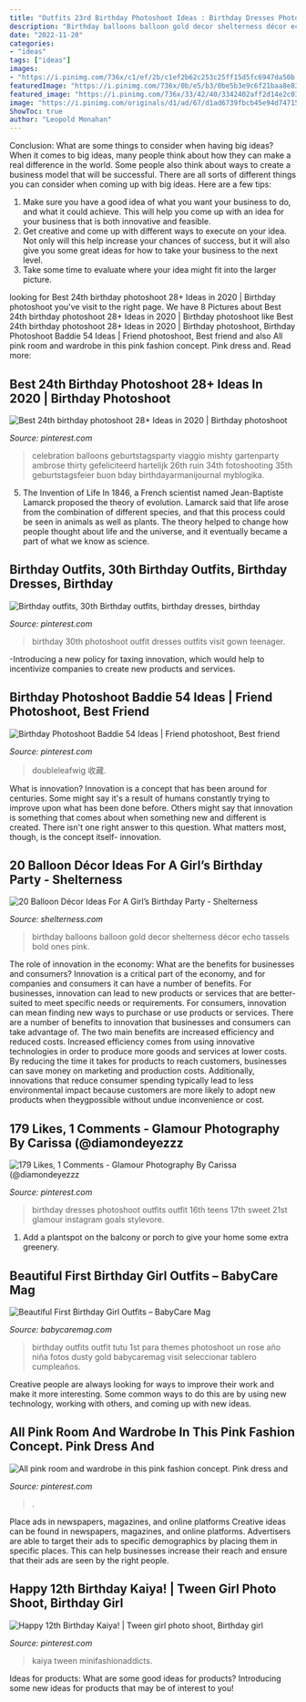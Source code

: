 ```yaml
---
title: "Outfits 23rd Birthday Photoshoot Ideas : Birthday Dresses Photoshoot Outfits Outfit 16th Teens 17th Sweet 21st Glamour Instagram Goals Stylevore"
description: "Birthday balloons balloon gold decor shelterness décor echo tassels bold ones pink"
date: "2022-11-20"
categories:
- "ideas"
tags: ["ideas"]
images:
- "https://i.pinimg.com/736x/c1/ef/2b/c1ef2b62c253c25ff15d5fc6947da50b.jpg"
featuredImage: "https://i.pinimg.com/736x/0b/e5/b3/0be5b3e9c6f21baa8e83af1da38b3214.jpg"
featured_image: "https://i.pinimg.com/736x/33/42/40/3342402aff2d14e2c036ea053e03198b.jpg"
image: "https://i.pinimg.com/originals/d1/ad/67/d1ad6739fbcb45e94d74715115a8210f.jpg"
ShowToc: true
author: "Leopold Monahan"
---
```



Conclusion: What are some things to consider when having big ideas?
When it comes to big ideas, many people think about how they can make a real difference in the world. Some people also think about ways to create a business model that will be successful. There are all sorts of different things you can consider when coming up with big ideas. Here are a few tips: 
1) Make sure you have a good idea of what you want your business to do, and what it could achieve. This will help you come up with an idea for your business that is both innovative and feasible. 
2) Get creative and come up with different ways to execute on your idea. Not only will this help increase your chances of success, but it will also give you some great ideas for how to take your business to the next level. 
3) Take some time to evaluate where your idea might fit into the larger picture.

	

		
looking for Best 24th birthday photoshoot 28+ Ideas in 2020 | Birthday photoshoot you've visit to the right page. We have 8 Pictures about Best 24th birthday photoshoot 28+ Ideas in 2020 | Birthday photoshoot like Best 24th birthday photoshoot 28+ Ideas in 2020 | Birthday photoshoot, Birthday Photoshoot Baddie 54 Ideas | Friend photoshoot, Best friend and also All pink room and wardrobe in this pink fashion concept. Pink dress and. Read more:
		
    
## Best 24th Birthday Photoshoot 28+ Ideas In 2020 | Birthday Photoshoot

<img loading=lazy src="https://i.pinimg.com/736x/65/4e/3b/654e3ba24568d5df2b937d633ef50caa.jpg" onerror="this.onerror=null;this.src='https://tse4.mm.bing.net/th?id=OIP.PATKZlMyK8Vnt2Zqw76vfwAAAA&amp;pid=15.1';" alt="Best 24th birthday photoshoot 28+ Ideas in 2020 | Birthday photoshoot">

_Source: pinterest.com_

>celebration balloons geburtstagsparty viaggio mishty gartenparty ambrose thirty gefeliciteerd hartelijk 26th ruin 34th fotoshooting 35th geburtstagsfeier buon bday birthdayarmanijournal myblogika. 

	

5. The Invention of Life
In 1846, a French scientist named Jean-Baptiste Lamarck proposed the theory of evolution. Lamarck said that life arose from the combination of different species, and that this process could be seen in animals as well as plants. The theory helped to change how people thought about life and the universe, and it eventually became a part of what we know as science.

    
## Birthday Outfits, 30th Birthday Outfits, Birthday Dresses, Birthday

<img loading=lazy src="https://i.pinimg.com/originals/d1/ad/67/d1ad6739fbcb45e94d74715115a8210f.jpg" onerror="this.onerror=null;this.src='https://tse2.mm.bing.net/th?id=OIP.161_jfnTgDuHdvF0lk7yIgHaLW&amp;pid=15.1';" alt="Birthday outfits, 30th Birthday outfits, birthday dresses, birthday">

_Source: pinterest.com_

>birthday 30th photoshoot outfit dresses outfits visit gown teenager. 

	

-Introducing a new policy for taxing innovation, which would help to incentivize companies to create new products and services.

    
## Birthday Photoshoot Baddie 54 Ideas | Friend Photoshoot, Best Friend

<img loading=lazy src="https://i.pinimg.com/736x/c1/ef/2b/c1ef2b62c253c25ff15d5fc6947da50b.jpg" onerror="this.onerror=null;this.src='https://tse1.mm.bing.net/th?id=OIP.3IABmudWpbXpbMOJZvaa4gAAAA&amp;pid=15.1';" alt="Birthday Photoshoot Baddie 54 Ideas | Friend photoshoot, Best friend">

_Source: pinterest.com_

>doubleleafwig 收藏. 

	

What is innovation?
Innovation is a concept that has been around for centuries. Some might say it's a result of humans constantly trying to improve upon what has been done before. Others might say that innovation is something that comes about when something new and different is created. There isn't one right answer to this question. What matters most, though, is the concept itself- innovation.

    
## 20 Balloon Décor Ideas For A Girl’s Birthday Party - Shelterness

<img loading=lazy src="https://i.shelterness.com/2017/03/04-gold-30-balloons-to-take-a-memorable-picture.jpg" onerror="this.onerror=null;this.src='https://tse1.mm.bing.net/th?id=OIP.0AdF-slZXcbRIhJWyOkpQQHaJ4&amp;pid=15.1';" alt="20 Balloon Décor Ideas For A Girl’s Birthday Party - Shelterness">

_Source: shelterness.com_

>birthday balloons balloon gold decor shelterness décor echo tassels bold ones pink. 

	

The role of innovation in the economy: What are the benefits for businesses and consumers?
Innovation is a critical part of the economy, and for companies and consumers it can have a number of benefits. For businesses, innovation can lead to new products or services that are better-suited to meet specific needs or requirements. For consumers, innovation can mean finding new ways to purchase or use products or services.
There are a number of benefits to innovation that businesses and consumers can take advantage of. The two main benefits are increased efficiency and reduced costs. Increased efficiency comes from using innovative technologies in order to produce more goods and services at lower costs. By reducing the time it takes for products to reach customers, businesses can save money on marketing and production costs. Additionally, innovations that reduce consumer spending typically lead to less environmental impact because customers are more likely to adopt new products when theygpossible without undue inconvenience or cost.

    
## 179 Likes, 1 Comments - Glamour Photography By Carissa (@diamondeyezzz

<img loading=lazy src="https://i.pinimg.com/736x/fb/c8/22/fbc82249d941b539cf89f850f342d5c7.jpg" onerror="this.onerror=null;this.src='https://tse4.mm.bing.net/th?id=OIP.8KW_FFywtj8O5E4xUsfk5QHaJQ&amp;pid=15.1';" alt="179 Likes, 1 Comments - Glamour Photography By Carissa (@diamondeyezzz">

_Source: pinterest.com_

>birthday dresses photoshoot outfits outfit 16th teens 17th sweet 21st glamour instagram goals stylevore. 

	

1. Add a plantspot on the balcony or porch to give your home some extra greenery.

    
## Beautiful First Birthday Girl Outfits – BabyCare Mag

<img loading=lazy src="https://www.babycaremag.com/wp-content/uploads/2018/01/First-Birthday-Baby-Girl-Outfit-4.jpg" onerror="this.onerror=null;this.src='https://tse1.mm.bing.net/th?id=OIP.STi6hx3MULrn7YLdm48plwHaLF&amp;pid=15.1';" alt="Beautiful First Birthday Girl Outfits – BabyCare Mag">

_Source: babycaremag.com_

>birthday outfits outfit tutu 1st para themes photoshoot un rose año niña fotos dusty gold babycaremag visit seleccionar tablero cumpleaños. 

	

Creative people are always looking for ways to improve their work and make it more interesting. Some common ways to do this are by using new technology, working with others, and coming up with new ideas.

    
## All Pink Room And Wardrobe In This Pink Fashion Concept. Pink Dress And

<img loading=lazy src="https://i.pinimg.com/736x/33/42/40/3342402aff2d14e2c036ea053e03198b.jpg" onerror="this.onerror=null;this.src='https://tse2.mm.bing.net/th?id=OIP.Ev735yEvVZlN7pcwWt2U8QHaFj&amp;pid=15.1';" alt="All pink room and wardrobe in this pink fashion concept. Pink dress and">

_Source: pinterest.com_

>. 

	

Place ads in newspapers, magazines, and online platforms
Creative ideas can be found in newspapers, magazines, and online platforms. Advertisers are able to target their ads to specific demographics by placing them in specific places. This can help businesses increase their reach and ensure that their ads are seen by the right people.

    
## Happy 12th Birthday Kaiya! | Tween Girl Photo Shoot, Birthday Girl

<img loading=lazy src="https://i.pinimg.com/736x/0b/e5/b3/0be5b3e9c6f21baa8e83af1da38b3214.jpg" onerror="this.onerror=null;this.src='https://tse1.mm.bing.net/th?id=OIP.sB1GEta0WwSdB8ckrtX8SAHaKi&amp;pid=15.1';" alt="Happy 12th Birthday Kaiya! | Tween girl photo shoot, Birthday girl">

_Source: pinterest.com_

>kaiya tween minifashionaddicts. 

	

Ideas for products: What are some good ideas for products?
Introducing some new ideas for products that may be of interest to you!

